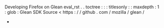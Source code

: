 #
Developing
Firefox
on
Glean
eval_rst
.
.
toctree
:
:
:
titlesonly
:
:
maxdepth
:
1
:
glob
:
Glean
SDK
Source
<
https
:
/
/
github
.
com
/
mozilla
/
glean
/
>
*
